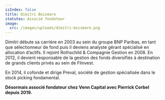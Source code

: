 ```yaml
--- 
isIndex: false
title: Dimitri Boismare
statutes: Associé fondateur
image:
  src: /images/uploads/dimitri-boismare.png
---
```

Dimitri débute sa carrière en 2003 au sein du groupe BNP Paribas, en tant que sélectionneur de fond puis il deviens analyste gérant spécialisé en allocation d’actifs. Il rejoint Rothschild & Compagnie Gestion en 2008.
En 2012, il devient responsable de la gestion des fonds diversifiés à destination de grands clients privés au sein de Flinvest.

En 2014, il cofonde et dirige Preval, société de gestion spécialisée dans le stock picking fondamental.

**Désormais associé fondateur chez Venn Capital avec Pierrick Corbel depuis 2019.**